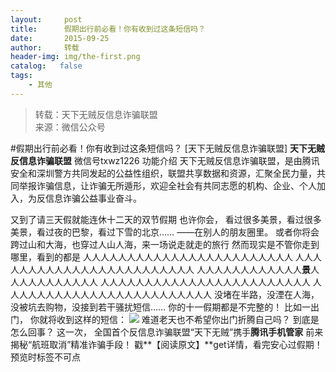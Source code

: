 ```yaml
---
layout:     post
title:      假期出行前必看！你有收到过这条短信吗？
date:       2015-09-25
author:     转载
header-img: img/the-first.png
catalog:   false
tags:
    - 其他
---
```


<blockquote><p>转载：天下无贼反信息诈骗联盟<br>
来源：微信公众号</p></blockquote>

#假期出行前必看！你有收到过这条短信吗？
[天下无贼反信息诈骗联盟]
**天下无贼反信息诈骗联盟**
微信号txwz1226
功能介绍
天下无贼反信息诈骗联盟，是由腾讯安全和深圳警方共同发起的公益性组织，联盟共享数据和资源，汇聚全民力量，共同举报诈骗信息，让诈骗无所遁形，欢迎全社会有共同志愿的机构、企业、个人加入，为反信息诈骗公益事业奋斗。

又到了请三天假就能连休十二天的双节假期
也许你会，
看过很多美景，看过很多美景，看过夜的巴黎，看过下雪的北京……
——在别人的朋友圈里。
或者你将会
跨过山和大海，也穿过人山人海，来一场说走就走的旅行
然而现实是不管你走到哪里，看到的都是
人人人人人人人人人人人人人人人人人人人人人人人人
人人人人人人人人人人人人人人人人人人人人人人人人
人人人人人人人人人人人人**景**人人人人人人人人人人人
人人人人人人人人人人人人人人人人人人人人人人人人
人人人人人人人人人人人人人人人人人人人人人人人人
没堵在半路，没湮在人海，没被坑去购物，没接到若干骚扰短信……
你的十一假期都是不完整的！
比如一出门，
你就将收到这样的短信：
![]({{site.baseurl}}/postimg/3Frx8wcpibSvh9BL39aAhWP7cpsXU2CKsf4OHh1lia5tFXGegZlpqbly7KnzBZ3qwzicFGricIqYelBPAB0lgHIo3w.jpeg)
难道老天也不希望你出门折腾自己吗？
到底是怎么回事？
这一次，
全国首个反信息诈骗联盟“天下无贼”携手**腾讯手机管家**
前来揭秘“航班取消”精准诈骗手段！
戳**【阅读原文】**get详情，看完安心过假期！
预览时标签不可点
